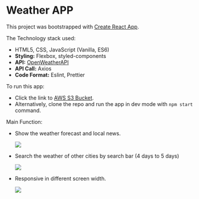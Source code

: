 # Weather APP

This project was bootstrapped with [Create React App](https://github.com/facebook/create-react-app).

The Technology stack used:

- HTML5, CSS, JavaScript (Vanilla, ES6)
- **Styling:** Flexbox, styled-components
- **API:** [OpenWeatherAPI](https://openweathermap.org/api)
- **API Call:** Axios
- **Code Format:** Eslint, Prettier

To run this app:

- Click the link to [AWS S3 Bucket](http://weather-app-front.s3-website-ap-southeast-2.amazonaws.com/).
- Alternatively, clone the repo and run the app in dev mode with `npm start` command.

Main Function:

- Show the weather forecast and local news.

  ![](https://github.com/tianyihuang01/weather-app-front/blob/main/src/images/main_layout_v2.png?raw=true)

- Search the weather of other cities by search bar (4 days to 5 days)

  ![](https://github.com/tianyihuang01/weather-app-front/blob/main/src/images/change_details_zip_small_v2.gif?raw=true)

- Responsive in different screen width.

  ![](https://github.com/tianyihuang01/weather-app-front/blob/main/src/images/responsive_zip_small.gif?raw=true)
